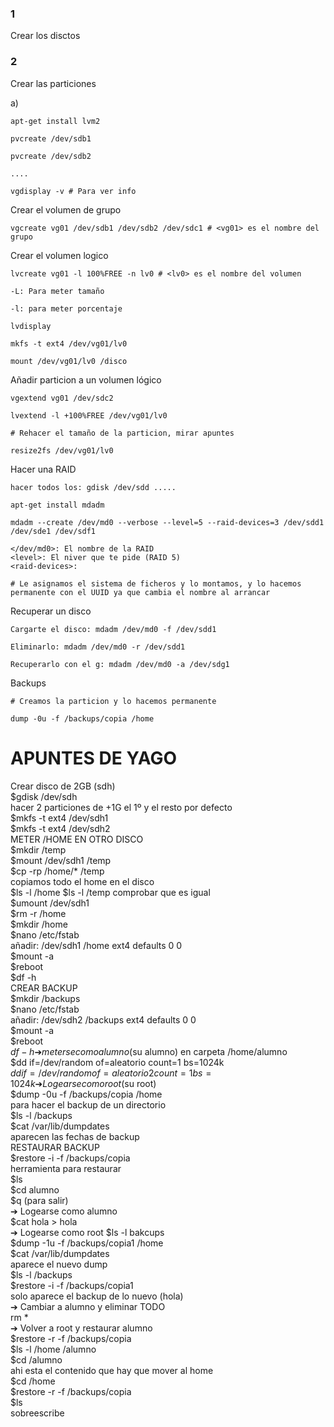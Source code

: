 ### 1
Crear los disctos

### 2

Crear las particiones

a)

    apt-get install lvm2

    pvcreate /dev/sdb1

    pvcreate /dev/sdb2

    ....

    vgdisplay -v # Para ver info

Crear el volumen de grupo

    vgcreate vg01 /dev/sdb1 /dev/sdb2 /dev/sdc1 # <vg01> es el nombre del grupo

Crear el volumen logico

    lvcreate vg01 -l 100%FREE -n lv0 # <lv0> es el nombre del volumen

    -L: Para meter tamaño
    
    -l: para meter porcentaje

    lvdisplay 

    mkfs -t ext4 /dev/vg01/lv0

    mount /dev/vg01/lv0 /disco

Añadir particion a un volumen lógico

    vgextend vg01 /dev/sdc2

    lvextend -l +100%FREE /dev/vg01/lv0

    # Rehacer el tamaño de la particion, mirar apuntes

    resize2fs /dev/vg01/lv0

Hacer una RAID

    hacer todos los: gdisk /dev/sdd .....

    apt-get install mdadm

    mdadm --create /dev/md0 --verbose --level=5 --raid-devices=3 /dev/sdd1 /dev/sde1 /dev/sdf1

    </dev/md0>: El nombre de la RAID
    <level>: El niver que te pide (RAID 5)
    <raid-devices>: 

    # Le asignamos el sistema de ficheros y lo montamos, y lo hacemos permanente con el UUID ya que cambia el nombre al arrancar

Recuperar un disco

    Cargarte el disco: mdadm /dev/md0 -f /dev/sdd1

    Eliminarlo: mdadm /dev/md0 -r /dev/sdd1

    Recuperarlo con el g: mdadm /dev/md0 -a /dev/sdg1

Backups

    # Creamos la particion y lo hacemos permanente

    dump -0u -f /backups/copia /home 



# APUNTES DE YAGO

Crear disco de 2GB (sdh)  
$gdisk /dev/sdh  
hacer 2 particiones de +1G el 1º y el resto por defecto  
$mkfs -t ext4 /dev/sdh1  
$mkfs -t ext4 /dev/sdh2  
METER /HOME EN OTRO DISCO  
$mkdir /temp  
$mount /dev/sdh1 /temp  
$cp -rp /home/* /temp  
copiamos todo el home en el disco  
$ls -l /home 
$ls -l /temp comprobar que es igual  
$umount /dev/sdh1  
$rm -r /home  
$mkdir /home  
$nano /etc/fstab  
añadir: /dev/sdh1 /home ext4 defaults 0 0  
$mount -a  
$reboot  
$df -h  
CREAR BACKUP  
$mkdir /backups  
$nano /etc/fstab  
añadir: /dev/sdh2 /backups ext4 defaults 0 0  
$mount -a  
$reboot  
$df -h  
➔ meterse como alumno ($su alumno) en carpeta /home/alumno  
$dd if=/dev/random of=aleatorio count=1 bs=1024k  
$dd if=/dev/random of=aleatorio2 count=1 bs=1024k  
➔ Logearse como root ($su root)  
$dump -0u -f /backups/copia /home  
para hacer el backup de un directorio  
$ls -l /backups  
$cat /var/lib/dumpdates  
aparecen las fechas de backup  
RESTAURAR BACKUP  
$restore -i -f /backups/copia  
herramienta para restaurar  
$ls  
$cd alumno  
$q (para salir)  
➔ Logearse como alumno  
$cat hola > hola  
➔ Logearse como root 
$ls -l bakcups  
$dump -1u -f /backups/copia1 /home  
$cat /var/lib/dumpdates  
aparece el nuevo dump  
$ls -l /backups  
$restore -i -f /backups/copia1  
solo aparece el backup de lo nuevo (hola)  
➔ Cambiar a alumno y eliminar TODO  
rm *  
➔ Volver a root y restaurar alumno  
$restore -r -f /backups/copia  
$ls -l /home /alumno  
$cd /alumno  
ahi esta el contenido que hay que mover al home  
$cd /home  
$restore -r -f /backups/copia  
$ls  
sobreescribe  

